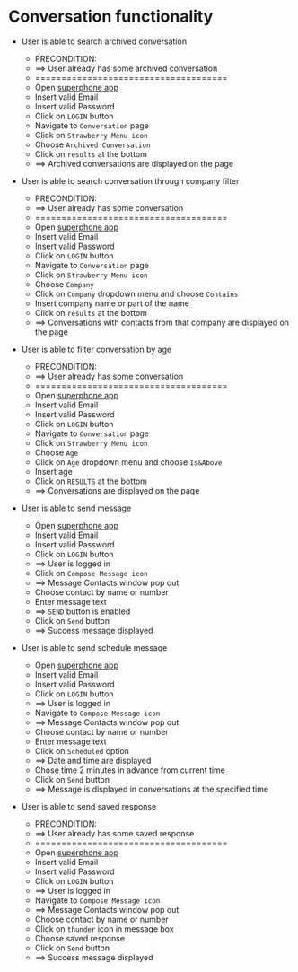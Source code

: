 # Conversation functionality

* User is able to search archived conversation
    * PRECONDITION:
    * ==> User already has some archived conversation
    * =====================================
    * Open [superphone app](https://app.superphone-stage.com)
    * Insert valid Email 
    * Insert valid Password
    * Click on `LOGIN` button
    * Navigate to `Conversation` page
    * Click on `Strawberry Menu icon`
    * Choose `Archived Conversation`
    * Click on `results` at the bottom
    * ==> Archived conversations are displayed on the page

* User is able to search conversation through company filter
    * PRECONDITION:
    * ==> User already has some conversation
    * =====================================
    * Open [superphone app](https://app.superphone-stage.com)
    * Insert valid Email
    * Insert valid Password
    * Click on `LOGIN` button
    * Navigate to `Conversation` page
    * Click on `Strawberry Menu icon` 
    * Choose `Company`
    * Click on `Company` dropdown menu and choose `Contains`
    * Insert company name or part of the name
    * Click on `results` at the bottom
    * ==> Conversations with contacts from that company are displayed on the page
  
* User is able to filter conversation by age
    * PRECONDITION:
    * ==> User already has some conversation
    * =====================================
    * Open [superphone app](https://app.superphone-stage.com)
    * Insert valid Email
    * Insert valid Password
    * Click on `LOGIN` button
    * Navigate to `Conversation` page
    * Click on `Strawberry Menu icon`
    * Choose `Age` 
    * Click on `Age` dropdown menu and choose `Is&Above`
    * Insert age
    * Click on `RESULTS` at the bottom
    * ==> Conversations are displayed on the page

* User is able to send message
    * Open [superphone app](https://app.superphone-stage.com)
    * Insert valid Email
    * Insert valid Password
    * Click on `LOGIN` button
    * ==> User is logged in
    * Click on `Compose Message icon`
    * ==> Message Contacts window pop out
    * Choose contact by name or number
    * Enter message text
    * ==> `SEND` button is enabled
    * Click on `Send` button
    * ==> Success message displayed

* User is able to send schedule message 
    * Open [superphone app](https://app.superphone-stage.com)
    * Insert valid Email
    * Insert valid Password
    * Click on `LOGIN` button
    * ==> User is logged in
    * Navigate to `Compose Message icon`
    * ==> Message Contacts window pop out
    * Choose contact by name or number
    * Enter message text
    * Click on `Scheduled` option
    * ==> Date and time are displayed
    * Chose time 2 minutes in advance from current time
    * Click on `Send` button
    * ==> Message is displayed in conversations at the specified time

* User is able to send saved response
    *  PRECONDITION:
    * ==> User already has some saved response
    * =====================================
    * Open [superphone app](https://app.superphone-stage.com)
    * Insert valid Email
    * Insert valid Password
    * Click on `LOGIN` button
    * ==> User is logged in
    * Navigate to `Compose Message icon`
    * ==> Message Contacts window pop out
    * Choose contact by name or number
    * Click on `thunder` icon in message box
    * Choose saved response
    * Click on `Send` button
    * ==> Success message displayed

